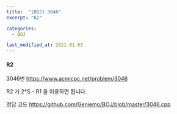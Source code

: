 ```yaml
---
title:  "[BOJ] 3046"
excerpt: "R2"

categories:
  - BOJ

last_modified_at: 2021-01-03
---
```


#### R2

3046번 <https://www.acmicpc.net/problem/3046>

R2 가 2*S - R1 을 이용하면 됩니다.

정답 코드 <https://github.com/Geniemo/BOJ/blob/master/3046.cpp>